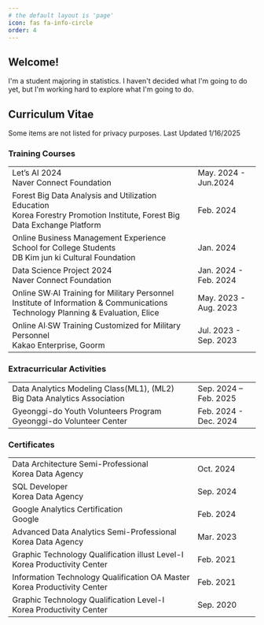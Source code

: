 ```yaml
---
# the default layout is 'page'
icon: fas fa-info-circle
order: 4
---
```

## Welcome!
I'm a student majoring in statistics. I haven't decided what I'm going to do yet, but I'm working hard to explore what I'm going to do.


## Curriculum Vitae
Some items are not listed for privacy purposes. Last Updated 1/16/2025

### Training Courses
<table>
  <tr>
    <td>Let’s AI 2024<br>Naver Connect Foundation</td>
    <td width="25%">May. 2024 - Jun.2024<br></td>
  </tr>
  <tr>
    <td>Forest Big Data Analysis and Utilization Education<br>Korea Forestry Promotion Institute, Forest Big Data Exchange Platform</td>
    <td width="25%">Feb. 2024<br></td>
  </tr>
  <tr>
    <td>Online Business Management Experience School for College Students<br>DB Kim jun ki Cultural Foundation</td>
    <td width="25%">Jan. 2024<br></td>
  </tr>
  <tr>
    <td>Data Science Project 2024<br>Naver Connect Foundation</td>
    <td width="25%">Jan. 2024 - Feb. 2024<br></td>
  </tr>
  <tr>
    <td>Online SW∙AI Training for Military Personnel<br>Institute of Information & Communications Technology Planning & Evaluation, Elice</td>
    <td width="25%">May. 2023 - Aug. 2023<br></td>
  </tr>
  <tr>
    <td>Online AI∙SW Training Customized for Military Personnel<br>Kakao Enterprise, Goorm</td>
    <td width="25%">Jul. 2023 - Sep. 2023<br></td>
  </tr>
</table>

### Extracurricular Activities
<table>
  <tr>
    <td>Data Analytics Modeling Class(ML1), (ML2)<br>Big Data Analytics Association</td>
    <td width="25%">Sep. 2024 – Feb. 2025<br></td>
  </tr>
  <tr>
    <td>Gyeonggi-do Youth Volunteers Program<br>Gyeonggi-do Volunteer Center</td>
    <td width="25%">Feb. 2024 - Dec. 2024<br></td>
  </tr>
</table>

### Certificates
<table>
  <tr>
    <td>Data Architecture Semi-Professional<br>Korea Data Agency</td>
    <td width="25%">Oct. 2024<br></td>
  </tr>
  <tr>
    <td>SQL Developer<br>Korea Data Agency</td>
    <td width="25%">Sep. 2024<br></td>
  </tr>
  <tr>
    <td>Google Analytics Certification<br>Google</td>
    <td width="25%">Feb. 2024<br></td>
  </tr>
  <tr>
    <td>Advanced Data Analytics Semi-Professional<br>Korea Data Agency</td>
    <td width="25%">Mar. 2023<br></td>
  </tr>
  <tr>
    <td>Graphic Technology Qualification illust Level-I<br>Korea Productivity Center</td>
    <td width="25%">Feb. 2021<br></td>
  </tr>
  <tr>
    <td>Information Technology Qualification OA Master<br>Korea Productivity Center</td>
    <td width="25%">Feb. 2021<br></td>
  </tr>
  <tr>
    <td>Graphic Technology Qualification Level-I<br>Korea Productivity Center</td>
    <td width="25%">Sep. 2020<br></td>
  </tr>
</table>